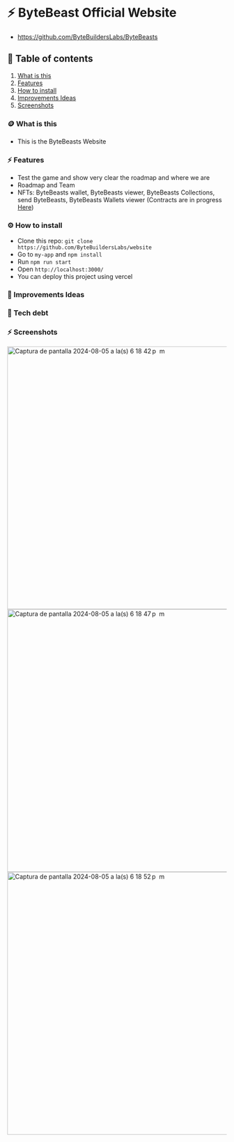 # ⚡️ ByteBeast Official Website
- https://github.com/ByteBuildersLabs/ByteBeasts

## 🔮 Table of contents
1. [What is this](#-what-is-this)
2. [Features](#%EF%B8%8F-features)
3. [How to install](#%EF%B8%8F-how-to-install)
4. [Improvements Ideas](#-improvements-ideas)
5. [Screenshots](#%EF%B8%8F-screenshots)


### 🪙 What is this
- This is the ByteBeasts Website


### ⚡️ Features
- Test the game and show very clear the roadmap and where we are
- Roadmap and Team
- NFTs: ByteBeasts wallet, ByteBeasts viewer, ByteBeasts Collections, send ByteBeasts, ByteBeasts Wallets viewer (Contracts are in progress [Here](https://github.com/ByteBuildersLabs/Contracts))

### ⚙️ How to install
- Clone this repo: `git clone https://github.com/ByteBuildersLabs/website`
- Go to `my-app` and `npm install`
- Run `npm run start`
- Open `http://localhost:3000/`
- You can deploy this project using vercel

### 🔮 Improvements Ideas

### 🐝 Tech debt

### ⚡️ Screenshots

<img width="603" alt="Captura de pantalla 2024-08-05 a la(s) 6 18 42 p  m" src="https://github.com/user-attachments/assets/5014a542-f1ae-48ee-a358-95e5e0aa1e32">

<img width="603" alt="Captura de pantalla 2024-08-05 a la(s) 6 18 47 p  m" src="https://github.com/user-attachments/assets/475897cc-8268-4762-b3cd-e76ef7b2b430">

<img width="603" alt="Captura de pantalla 2024-08-05 a la(s) 6 18 52 p  m" src="https://github.com/user-attachments/assets/98c80d9c-f3cf-407a-8d22-b5c2383bda94">
